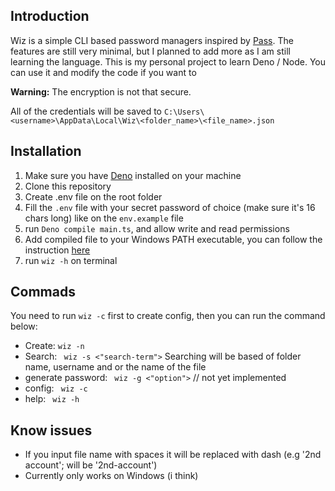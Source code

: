 ## Introduction

Wiz is a simple CLI based password managers inspired by [Pass](https://www.passwordstore.org). The features are still very minimal, but I planned to add more as I am still learning the language. This is my personal project to learn Deno / Node. You can use it and modify the code if you want to

**Warning:** The encryption is not that secure.

All of the credentials will be saved to
`C:\Users\<username>\AppData\Local\Wiz\<folder_name>\<file_name>.json`

## Installation

1. Make sure you have [Deno](https://docs.deno.com/runtime/manual/getting_started/installation) installed on your machine
2. Clone this repository
3. Create .env file on the root folder
4. Fill the `.env` file with your secret password of choice (make sure it's 16 chars long) like on the `env.example` file
5. run `Deno compile main.ts`, and allow write and read permissions
6. Add compiled file to your Windows PATH executable, you can follow the instruction [here](https://gist.github.com/ScribbleGhost/752ec213b57eef5f232053e04f9d0d54)
7. run `wiz -h` on terminal

## Commads

You need to run `wiz -c` first to create config, then you can run the command below:

-   Create: `wiz -n`
-   Search: ` wiz -s <"search-term">` Searching will be based of folder name, username and or the name of the file
-   generate password: ` wiz -g <"option">` // not yet implemented
-   config: ` wiz -c`
-   help: ` wiz -h`

## Know issues

-   If you input file name with spaces it will be replaced with dash (e.g '2nd account'; will be '2nd-account')
-   Currently only works on Windows (i think)
